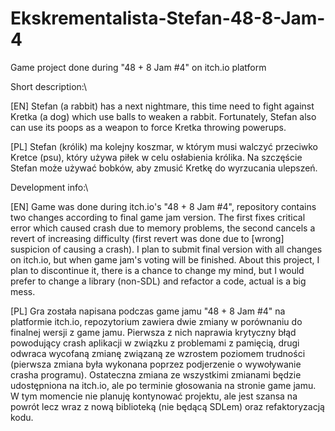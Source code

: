 # Ekskrementalista-Stefan-48-8-Jam-4
Game project done during "48 + 8 Jam #4" on itch.io platform

Short description:\

[EN] Stefan (a rabbit) has a next nightmare, this time need to fight against Kretka (a dog) which use balls to weaken a rabbit. Fortunately, Stefan also can use its poops as a weapon to force Kretka throwing powerups.

[PL] Stefan (królik) ma kolejny koszmar, w którym musi walczyć przeciwko Kretce (psu), który używa piłek w celu osłabienia królika. Na szczęście Stefan może używać bobków, aby zmusić Kretkę do wyrzucania ulepszeń.

Development info:\

[EN] Game was done during itch.io's "48 + 8 Jam #4", repository contains two changes according to final game jam version. The first fixes critical error which caused crash due to memory problems, the second cancels a revert of increasing difficulty (first revert was done due to [wrong] suspicion of causing a crash). 
I plan to submit final version with all changes on itch.io, but when game jam's voting will be finished. About this project, I plan to discontinue it, there is a chance to change my mind, but I would prefer to change a library (non-SDL) and refactor a code, actual is a big mess.

[PL] Gra została napisana podczas game jamu "48 + 8 Jam #4" na platformie itch.io, repozytorium zawiera dwie zmiany w porównaniu do finalnej wersji z game jamu. 
Pierwsza z nich naprawia krytyczny błąd powodujący crash aplikacji w związku z problemami z pamięcią, drugi odwraca wycofaną zmianę związaną ze wzrostem poziomem trudności (pierwsza zmiana była wykonana poprzez podjerzenie o wywoływanie crasha programu). Ostateczna zmiana ze wszystkimi zmianami będzie udostępniona na
itch.io, ale po terminie głosowania na stronie game jamu. W tym momencie nie planuję kontynować projektu, ale jest szansa na powrót lecz wraz z nową biblioteką (nie będącą SDLem) oraz refaktoryzacją kodu.
